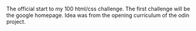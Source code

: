 The official start to my 100 html/css challenge.  The first challenge will be the google homepage.  Idea was from the opening curriculum of the odin project.